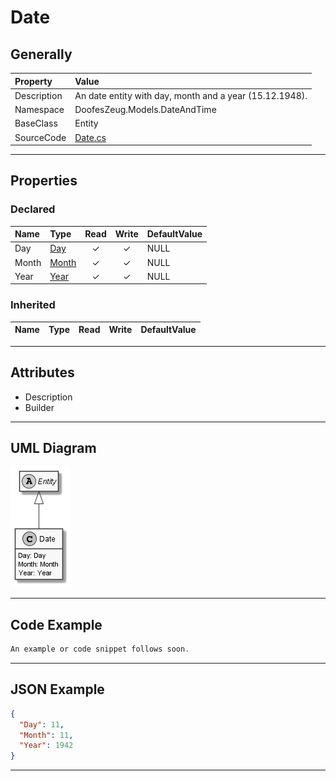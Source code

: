 ﻿# Date

## Generally

|Property|Value|
|:-|:-|
|Description|An date entity with day, month and a year (15.12.1948).|
|Namespace|DoofesZeug.Models.DateAndTime|
|BaseClass|Entity|
|SourceCode|[Date.cs](../../../../DoofesZeug.Library/Src/Models/DateAndTime/Date.cs)|

---

## Properties

### Declared

|Name|Type|Read|Write|DefaultValue|
|:---|:---|:--:|:---:|:-----------|
|Day|[Day](../../Models/DoofesZeug.Models.DateAndTime.Part.Date/Day.md)|&#x2713;|&#x2713;|NULL|
|Month|[Month](../../Models/DoofesZeug.Models.DateAndTime.Part.Date/Month.md)|&#x2713;|&#x2713;|NULL|
|Year|[Year](../../Models/DoofesZeug.Models.DateAndTime.Part.Date/Year.md)|&#x2713;|&#x2713;|NULL|

### Inherited

|Name|Type|Read|Write|DefaultValue|
|:---|:---|:--:|:---:|:-----------|

---

## Attributes

- Description
- Builder

---

## UML Diagram

![Date.png](./Date.png "Date")

---

## Code Example

```cs
An example or code snippet follows soon.
```

---

## JSON Example

```json
{
  "Day": 11,
  "Month": 11,
  "Year": 1942
}
```

---

